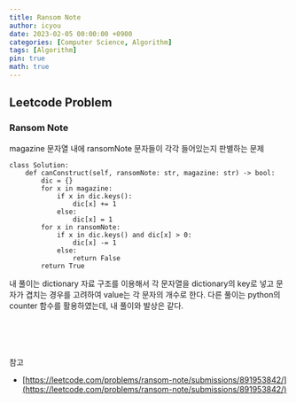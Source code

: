 ```yaml
---
title: Ransom Note
author: icyou
date: 2023-02-05 00:00:00 +0900
categories: [Computer Science, Algorithm]
tags: [Algorithm]
pin: true
math: true
---
```


## Leetcode Problem

### Ransom Note
magazine 문자열 내에 ransomNote 문자들이 각각 들어있는지 판별하는 문제

```
class Solution:
    def canConstruct(self, ransomNote: str, magazine: str) -> bool:
        dic = {}
        for x in magazine:
            if x in dic.keys():
                dic[x] += 1
            else:
                dic[x] = 1
        for x in ransomNote:
            if x in dic.keys() and dic[x] > 0:
                dic[x] -= 1
            else:
                return False
        return True
```
내 풀이는 dictionary 자료 구조를 이용해서 각 문자열을 dictionary의 key로 넣고 문자가 겹치는 경우를 고려하여 value는 각 문자의 개수로 한다.
다른 풀이는 python의 counter 함수를 활용하였는데, 내 풀이와 발상은 같다.


<br/><br/><br/><br/>
참고 
- [https://leetcode.com/problems/ransom-note/submissions/891953842/](https://leetcode.com/problems/ransom-note/submissions/891953842/)